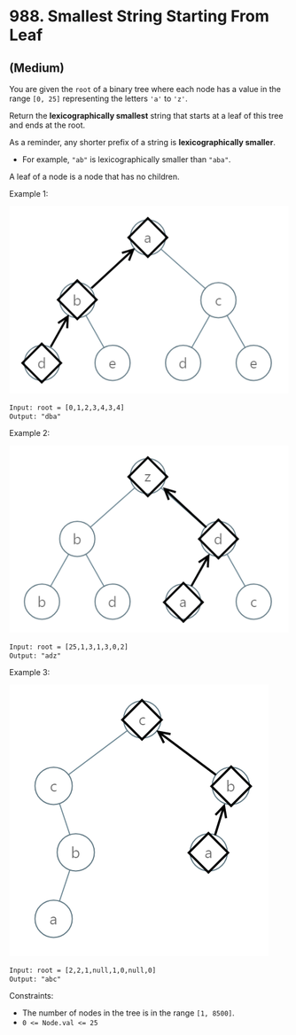 # 988. Smallest String Starting From Leaf
## (Medium)

You are given the `root` of a binary tree where each node has a value in the range `[0, 25]` representing the letters `'a'` to `'z'`.

Return the **lexicographically smallest** string that starts at a leaf of this tree and ends at the root.

As a reminder, any shorter prefix of a string is **lexicographically smaller**.

- For example, `"ab"` is lexicographically smaller than `"aba"`.

A leaf of a node is a node that has no children.

Example 1:

![alt text](image.png)

```
Input: root = [0,1,2,3,4,3,4]
Output: "dba"
```

Example 2:

![alt text](image-1.png)

```
Input: root = [25,1,3,1,3,0,2]
Output: "adz"
```

Example 3:

![alt text](image-2.png)

```
Input: root = [2,2,1,null,1,0,null,0]
Output: "abc"
```

Constraints:

- The number of nodes in the tree is in the range `[1, 8500]`.
- `0 <= Node.val <= 25`